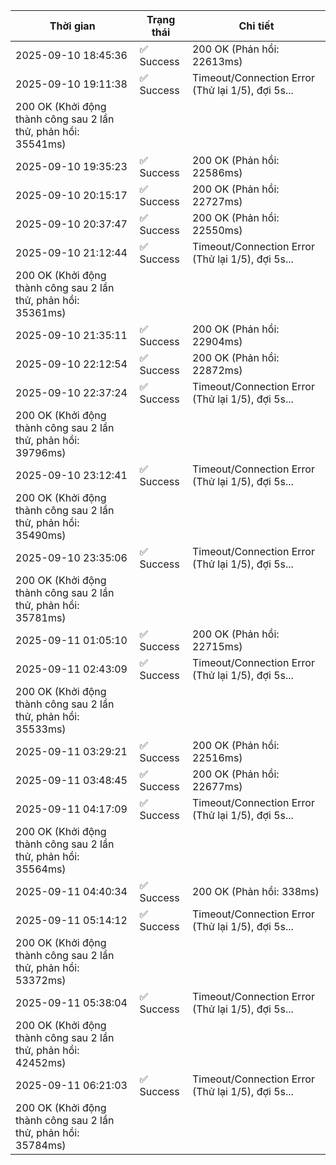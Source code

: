| Thời gian | Trạng thái | Chi tiết |
|---|---|---|
| 2025-09-10 18:45:36 | ✅ Success | 200 OK (Phản hồi: 22613ms) |
| 2025-09-10 19:11:38 | ✅ Success | Timeout/Connection Error (Thử lại 1/5), đợi 5s...
200 OK (Khởi động thành công sau 2 lần thử, phản hồi: 35541ms) |
| 2025-09-10 19:35:23 | ✅ Success | 200 OK (Phản hồi: 22586ms) |
| 2025-09-10 20:15:17 | ✅ Success | 200 OK (Phản hồi: 22727ms) |
| 2025-09-10 20:37:47 | ✅ Success | 200 OK (Phản hồi: 22550ms) |
| 2025-09-10 21:12:44 | ✅ Success | Timeout/Connection Error (Thử lại 1/5), đợi 5s...
200 OK (Khởi động thành công sau 2 lần thử, phản hồi: 35361ms) |
| 2025-09-10 21:35:11 | ✅ Success | 200 OK (Phản hồi: 22904ms) |
| 2025-09-10 22:12:54 | ✅ Success | 200 OK (Phản hồi: 22872ms) |
| 2025-09-10 22:37:24 | ✅ Success | Timeout/Connection Error (Thử lại 1/5), đợi 5s...
200 OK (Khởi động thành công sau 2 lần thử, phản hồi: 39796ms) |
| 2025-09-10 23:12:41 | ✅ Success | Timeout/Connection Error (Thử lại 1/5), đợi 5s...
200 OK (Khởi động thành công sau 2 lần thử, phản hồi: 35490ms) |
| 2025-09-10 23:35:06 | ✅ Success | Timeout/Connection Error (Thử lại 1/5), đợi 5s...
200 OK (Khởi động thành công sau 2 lần thử, phản hồi: 35781ms) |
| 2025-09-11 01:05:10 | ✅ Success | 200 OK (Phản hồi: 22715ms) |
| 2025-09-11 02:43:09 | ✅ Success | Timeout/Connection Error (Thử lại 1/5), đợi 5s...
200 OK (Khởi động thành công sau 2 lần thử, phản hồi: 35533ms) |
| 2025-09-11 03:29:21 | ✅ Success | 200 OK (Phản hồi: 22516ms) |
| 2025-09-11 03:48:45 | ✅ Success | 200 OK (Phản hồi: 22677ms) |
| 2025-09-11 04:17:09 | ✅ Success | Timeout/Connection Error (Thử lại 1/5), đợi 5s...
200 OK (Khởi động thành công sau 2 lần thử, phản hồi: 35564ms) |
| 2025-09-11 04:40:34 | ✅ Success | 200 OK (Phản hồi: 338ms) |
| 2025-09-11 05:14:12 | ✅ Success | Timeout/Connection Error (Thử lại 1/5), đợi 5s...
200 OK (Khởi động thành công sau 2 lần thử, phản hồi: 53372ms) |
| 2025-09-11 05:38:04 | ✅ Success | Timeout/Connection Error (Thử lại 1/5), đợi 5s...
200 OK (Khởi động thành công sau 2 lần thử, phản hồi: 42452ms) |
| 2025-09-11 06:21:03 | ✅ Success | Timeout/Connection Error (Thử lại 1/5), đợi 5s...
200 OK (Khởi động thành công sau 2 lần thử, phản hồi: 35784ms) |
